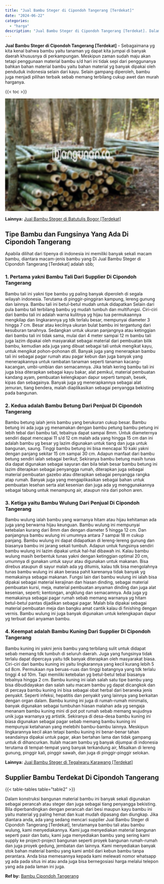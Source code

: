 ```yaml
---
title: "Jual Bambu Steger di Cipondoh Tangerang [Terdekat]"
date: "2024-06-22"
categories: 
  - "harga"
description: "Jual Bambu Steger di Cipondoh Tangerang [Terdekat]. Dalam konstruksi bangunan material bambu ini banyak sekali digunakan sebagai perancah atau steger dan jug..."
---
```


**Jual Bambu Steger di Cipondoh Tangerang \[Terdekat\]** – Sebagaimana yg kita kenal bahwa bambu yaitu tanaman yg dapat kita jumpai di banyak daerah khususnya di perkampungan. Meskipun zaman sudah maju akan tetapi penggunaan material bambu s/d hari ini tidak sepi dari penggunanya bahkan bahan material bambu yaitu bahan material yg banyak dipakai oleh penduduk indonesia selain dari kayu. Selain gampang diperoleh, bambu juga menjadi pilihan terbaik sebab memang terbilang cukup awet dan murah harganya.

{{< toc >}}

![Jual Bambu Steger di Cipondoh Tangerang [Terdekat]](/images/jual-bambu-tali-32.png)

**Lainnya:** [Jual Bambu Steger di Batutulis Bogor \[Terdekat\]](https://bambu.bangunan.co/jual-bambu-steger-di-batutulis-bogor-terdekat/)

## Tipe Bambu dan Fungsinya Yang Ada Di Cipondoh Tangerang

Apabila dilihat dari tipenya di indonesia ini memiliki banyak sekali macam bambu, diantara macam-jenis bambu yang Di Jual Bambu Steger di Cipondoh Tangerang \[Terdekat\] adalah sbb;

### 1\. Pertama yakni Bambu Tali Dari Supplier Di Cipondoh Tangerang

Bambu tali ini yakni tipe bambu yg paling banyak diperoleh di segala wilayah indonesia. Terutama di pinggir-pinggiran kampung, lereng gunung dan lainnya. Bambu tali ini betul-betul mudah untuk didapatkan Selain dari pula bambu tali terbilang bambu yg mudah tumbuh dan multifungsi. Ciri-ciri dari bambu tali ini adalah warna kulitnya yg hijau tua permukaannya mengkilap dan lingkarannya yg tdk terlalu besar, mempunyai diameter 3 hingga 7 cm. Besar atau kecilnya ukuran bulat bambu ini tergantung dari kesuburan tanahnya. Sedangkan untuk ukuran panjangnya atau ketinggian dari bambu tali ini tidak sama, mulai dari 4 meter sampai 12 m bambu tali juga lazim dipakai oleh masyarakat sebagai material dari pembuatan bilik bambu, kemudian ada juga yang dibuat sebagai tali untuk mengikat kayu, untuk mengikat pohon-pohonan dll. Banyak juga yang menerapkan bambu tali ini sebagai pagar rumah atau pagar kebun dan juga banyak yang menerapkannya untuk rambatan tanaman seperti tanaman kacang-kacangan, umbi-umbian dan semacamnya. Jika telah kering bambu tali ini juga bisa diterapkan sebagai kayu bakar, alat pemikul, material pembuatan kandang ayam, pembuatan kelengkapan dapur seperti tampah, besek, kipas dan sebagainya. Banyak juga yg menerapkannya sebagai alat jemuran, tiang bendera, malah diaplikasikan sebagai penyangga bekisting pada bangunan.

### 2\. Kedua adalah Bambu Betung Dari Penjual Di Cipondoh Tangerang

Bambu betung ialah jenis bambu yang berukuran cukup besar. Bambu betung ini ada juga yg menamakan dengan bambu petung bambu petung ini lebih tebal dari bambu tali, tebalnya dapat sampai 8mm. Untuk diameternya sendiri dapat mencapai 11 s/d 12 cm malah ada yang hingga 15 cm dan ini adalah bambu yg besar yg lazim digunakan untuk tiang dan juga untuk bangunan, saung. Tinggi bambu betung ini bisa mencapai 10 kaki yakni dengan panjang sekitar 15 cm sampai 30 cm. Adapun manfaat dari bambu betung sendiri ialah sebagai berikut; Sekiranya bambu betung masih tunas dia dapat digunakan sebagai sayuran dan bila telah besar bambu betung ini lazim diterapkan sebagai penyangga rumah, diterapkan juga sebagai material pembuatan gazebo atau diterapkan sebagai penyangga rangka atap rumah. Banyak juga yang mengaplikasikan sebagai bahan untuk pembuatan lesehan serta alat kesenian dan juga ada yg menggunakannya sebagai tabung untuk menampung air, ataupun nira dari pohon aren.

### 3\. Ketiga yaitu Bambu Wulung Dari Penjual Di Cipondoh Tangerang

Bambu wulung ialah bambu yang warnanya hitam atau hijau kehitaman ada juga yang berwarna hijau keunguan. Bambu wulung ini mempunyai ketebalan kurang dari 8mm dan dengan diameter 5 hingga 12 cm. Dan panjangnya bambu wulung ini umumnya antara 7 sampai 18 m cukup panjang. Bambu wulung ini dapat didapatkan di lereng-lereng gunung dan biasanya bambu ini jarang sekali tumbuh. Adapun untuk fungsinya sendiri bambu wulung ini lazim dipakai untuk hal-hal dibawah ini. Kalau bambu wulung masih berbentuk tunas yakni dengan ketinggian optimal 20 cm, umumnya di gunakan untuk sayur atau digunakan untuk makanan. Bisa direbus ataupun di sayur malah ada yg ditumis, kalau tdk bisa mengolahnya tunas bambu wulung ini akan berasa pahit karenanya tidak banyak yg memakainya sebagai makanan. Fungsi lain dari bambu wulung ini ialah bisa dipakai sebagai material kerajinan dan hiasan dinding, sebagai material pembuatan kursi, meja, material pembuatan anyaman dinding dan juga alat kesenian, seperti; kentongan, angklung dan semacamnya. Ada juga yg memakainya sebagai pagar rumah sebab memang warnanya yg hitam betul-betul pantas dijadikan sebagai pagar. Malah bila dipakai sebagai material pembuatan meja dan bangku amat cantik kalau di finishing dengan vernis. Bambu wulung ini juga banyak digunakan untuk kelengkapan dapur yg terbuat dari anyaman bambu.

### 4\. Keempat adalah Bambu Kuning Dari Supplier Di Cipondoh Tangerang

Bambu kuning ini yakni jenis bambu yang terbilang sulit untuk didapat sebab memang tdk tumbuh di seluruh daerah. Juga yang fungsinya tidak terlalu dapat dipercaya yaitu tdk banyak diterapkan oleh masyarakat biasa. Ciri-ciri dari bambu kuning ini yaitu lingkarannya yang kecil kurang lebih 5 sd 8cm. Permukaan nya beruas-ruas dan tinggi batangnya yang tdk terlalu tinggi 4 sd 10m. Tapi memiliki ketebalan yg betul-betul tebal biasanya tebalnya hingga 2 cm. Bambu kuning ini ialah salah satu tipe bambu yang bisa dibudidayakan dan salah satu macam bambu yg dapat dicangkok dan di percaya bambu kuning ini bisa sebagai obat herbal dari beraneka jenis penyakit. Seperti infeksi, hepatitis dan penyakit yang lainnya yang berkaitan dengan organ dalam. Bambu kuning ini juga di rumah-rumah minimalis, banyak digunakan sebagai tumbuhan hiasan malahan ada yg sengaja menanam bambu kuning mini di pot pot rumah sebab memang wujudnya unik juga warnanya yg artistik. Sekiranya di desa-desa bambu kuning ini biasa digunakan sebagai pagar sebab memang bambu kuning ini mempunyai ketahanan yang melebihi bambu-bambu lainnya. Meskipun lingkarannya kecil akan tetapi bambu kuning ini benar-benar tahan seandainya dipakai untuk pagar, akan bertahan lama dan tidak gampang untuk di dihancurkan. Itulah macam bambu yg banyak dijumpai di indonesia terutama di tempat-tempat yang banyak terkandung air, Misalkan di lereng gunung, pinggir kali, pinggir sawah, dan juga di pinggir-pinggir selokan.

**Lainnya:** [Jual Bambu Steger di Tegalwaru Karawang \[Terdekat\]](https://bambu.bangunan.co/jual-bambu-steger-di-tegalwaru-karawang-terdekat/)

## Supplier Bambu Terdekat Di Cipondoh Tangerang

{{< table-tables table="table2" >}}

Dalam konstruksi bangunan material bambu ini banyak sekali digunakan sebagai perancah atau steger dan juga sebagai tiang penyangga bekisting. Bila diperbandingkan dengan perancah dari besi maupun kayu bambu ini yaitu material yg paling hemat dan kuat mudah dipasang dan diungkap. Jika diantara anda, ada yang sedang mencari supplier Jual Bambu Steger di Cipondoh Tangerang \[Terdekat\], terutamanya bambu tali atau bambu wulung, kami menyediakannya. Kami juga menyediakan material bangunan seperti pasir dan batu, kami juga menyediakan bambu yang sering kami supply ke project-project bangunan seperti proyek bangunan rumah-rumah dan juga proyek gedung, jembatan dan lainnya. Kami menyediakan banyak stok bahan material bambu yang kami ambil dari kebun bambu tanpa perantara. Anda bisa memesannya kepada kami melewati nomor whatsapp yg ada pada situs ini atau anda juga bisa bernegosiasi harga melalui telepon yang ada pada laman ini juga.

**Ref by:** [Bambu Cipondoh Tangerang](https://id.wikipedia.org/wiki/Bambu)
